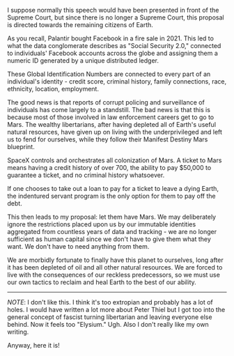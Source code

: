 I suppose normally this speech would have been presented in front of the Supreme Court, but since there is no longer a Supreme Court, this proposal is directed towards the remaining citizens of Earth.

As you recall, Palantir bought Facebook in a fire sale in 2021. This led to what the data conglomerate describes as "Social Security 2.0," connected to individuals' Facebook accounts across the globe and assigning them a numeric ID generated by a unique distributed ledger.

These Global Identification Numbers are connected to every part of an individual's identity - credit score, criminal history, family connections, race, ethnicity, location, employment.

The good news is that reports of corrupt policing and surveillance of individuals has come largely to a standstill. The bad news is that this is because most of those involved in law enforcement careers get to go to Mars. The wealthy libertarians, after having depleted all of Earth's useful natural resources, have given up on living with the underprivileged and left us to fend for ourselves, while they follow their Manifest Destiny Mars blueprint.

SpaceX controls and orchestrates all colonization of Mars. A ticket to Mars means having a credit history of over 700, the ability to pay $50,000 to guarantee a ticket, and no criminal history whatsoever.

If one chooses to take out a loan to pay for a ticket to leave a dying Earth, the indentured servant program is the only option for them to pay off the debt.

This then leads to my proposal: let them have Mars. We may deliberately ignore the restrictions placed upon us by our immutable identities aggregated from countless years of data and tracking - we are no longer sufficient as human capital since we don't have to give them what they want. We don't have to need anything from them.

We are morbidly fortunate to finally have this planet to ourselves, long after it has been depleted of oil and all other natural resources. We are forced to live with the consequences of our reckless predecessors, so we must use our own tactics to reclaim and heal Earth to the best of our ability.

---

*NOTE*: I don't like this. I think it's too extropian and probably has a lot of holes. I would have written a lot more about Peter Thiel but I got too into the general concept of fascist turning libertarian and leaving everyone else behind. Now it feels too "Elysium." Ugh. Also I don't really like my own writing.

Anyway, here it is!